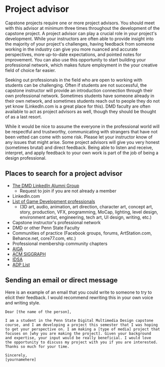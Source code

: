 # Project advisor

Capstone projects require one or more project advisors. You should meet with this advisor at minimum three times throughout the development of the capstone project. A project advisor can play a crucial role in your project's development. While your instructors are often able to provide insight into the majority of your project's challenges, having feedback from someone working in the industry can give you more nuanced and accurate perspectives, more up-to-date expectations, and pointed notes for improvement. You can also use this opportunity to start building your professional network, which makes future employment in the your creative field of choice far easier.

Seeking out professionals in the field who are open to working with students can be challenging. Often if students are not successful, the capstone instructor will provide an introduction connection through their own professional network. Sometimes students have someone already in their own network, and sometimes students reach out to people they do not yet know (LinkedIn.com is a great place for this). DMD faculty are often available to act as project advisors as well, though they should be thought of as a last resort. 

While it would be nice to assume the everyone in the professional world will be respectful and trustworthy, communicating with strangers that have not been vetted can come with some risk. Please let your instructor know of any issues that might arise. Some project advisors will give you very honest (sometimes brutal) and direct feedback. Being able to listen and receive, interpret, and apply feedback to your own work is part of the job of being a design professional.

## Places to search for a project advisor

* [The DMD LinkedIn Alumni Group](https://www.linkedin.com/groups/12200300/)
  * Request to join if you are not already a member
* LinkedIn.com
* [List of Game Development professionals](https://docs.google.com/spreadsheets/d/e/2PACX-1vRYveFAl_GuvBo0iuy3EvgPm0fWAGci-Z8e5CZ6hoYz9n8gcoK4dgE0RML-x0pWqRNjGqte-V7phtqB/pubhtml)
  * (3D art, audio, animation, art direction, character art, concept art, story, production, VFX, programming, MoCap, lighting, level design, environment artist, engineering, tech art, UI design, writing, etc.)
* Capstone instructor's professional network
* DMD or other Penn State Faculty
* Communities of practice (Facebook groups, forums, ArtStation.com, Behance.net, core77.com, etc.)
* Professional membership community chapters
 * [AIGA](https://www.aiga.org/)
 * [ACM SIGGRAPH](https://www.siggraph.org/)
 * [IDSA](https://www.idsa.org/)
* [ADP List](https://adplist.org/)

## Sending an email or direct message

Here is an example of an email that you could write to someone to try to elicit their feedback. I would recommend rewriting this in your own voice and writing style.

```
Dear [the name of the person],

I am a student in the Penn State Digital Multimedia Design capstone 
course, and I am developing a project this semester that I was hoping 
to get your perspective on. I am making a [type of media] project that
focuses on [why you are making the project]. Given your background
and expertise, your input would be really beneficial. I would love
the opportunity to discuss my project with you if you are interested.
Thanks so much for your time.

Sincerely,
[yournamehere]

```
